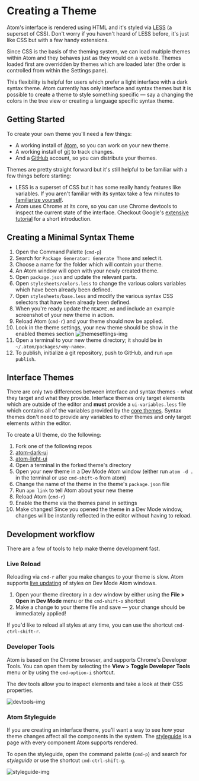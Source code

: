 # Creating a Theme

Atom's interface is rendered using HTML and it's styled via [LESS] (a superset
of CSS). Don't worry if you haven't heard of LESS before, it's just like CSS but
with a few handy extensions.

Since CSS is the basis of the theming system, we can load multiple themes within
Atom and they behaves just as they would on a website. Themes loaded first are overridden by
themes which are loaded later (the order is controlled from within the Settings
pane).

This flexibility is helpful for users which prefer a light interface with a dark
syntax theme. Atom currently has only interface and syntax themes but it is
possible to create a theme to style something specific &mdash; say a changing
the colors in the tree view or creating a language specific syntax theme.

## Getting Started

To create your own theme you'll need a few things:

* A working install of [Atom], so you can work on your new theme.
* A working install of [git] to track changes.
* And a [GitHub] account, so you can distribute your themes.

Themes are pretty straight forward but it's still helpful to be familiar with
a few things before starting:

* LESS is a superset of CSS but it has some really handy features like
  variables. If you aren't familiar with its syntax take a few minutes
  to [familiarize yourself][less-tutorial].
* Atom uses Chrome at its core, so you can use Chrome devtools to
  inspect the current state of the interface. Checkout Google's
  [extensive tutorial][devtools-tutorial] for a short introduction.

## Creating a Minimal Syntax Theme

1. Open the Command Palette (`cmd-p`)
1. Search for `Package Generator: Generate Theme` and select it.
1. Choose a name for the folder which will contain your theme.
1. An Atom window will open with your newly created theme.
  1. Open `package.json` and update the relevant parts.
  1. Open `stylesheets/colors.less` to change the various colors variables which
     have been already been defined.
  1. Open `stylesheets/base.less` and modify the various syntax CSS selectors
     that have been already been defined.
  1. When you're ready update the `README.md` and include an example screenshot
     of your new theme in action.
1. Reload Atom (`cmd-r`) and your theme should now be applied.
1. Look in the theme settings, your new theme should be show in the enabled themes section
    ![themesettings-img]
1. Open a terminal to your new theme directory; it should be in `~/.atom/packages/<my-name>`.  
  1. To publish, initialize a git repository, push to GitHub, and run
     `apm publish`.

## Interface Themes

There are only two differences between interface and syntax themes - what
they target and what they provide. Interface themes only target elements which
are outside of the editor and **must** provide a `ui-variables.less` file which
contains all of the variables provided by the [core themes][ui-variables].
Syntax themes don't need to provide any variables to other themes and only
target elements within the editor.

To create a UI theme, do the following:

1. Fork one of the following repos
  1. [atom-dark-ui]
  1. [atom-light-ui]
1. Open a terminal in the forked theme's directory
1. Open your new theme in a Dev Mode Atom window (either run `atom -d .` in the terminal or use `cmd-shift-o` from atom)
1. Change the name of the theme in the theme's `package.json` file
1. Run `apm link` to tell Atom about your new theme
1. Reload Atom (`cmd-r`)
1. Enable the theme via the themes panel in settings
1. Make changes! Since you opened the theme in a Dev Mode window, changes will
   be instantly reflected in the editor without having to reload.

## Development workflow

There are a few of tools to help make theme development fast.

### Live Reload

Reloading via `cmd-r` after you make changes to your theme is slow. Atom
supports [live updating][livereload] of styles on Dev Mode Atom windows.

1. Open your theme directory in a dev window by either using the
__File > Open in Dev Mode__ menu or the `cmd-shift-o` shortcut
1. Make a change to your theme file and save &mdash; your change should be
immediately applied!

If you'd like to reload all styles at any time, you can use the shortcut
`cmd-ctrl-shift-r`.

### Developer Tools

Atom is based on the Chrome browser, and supports Chrome's Developer Tools. You
can open them by selecting the __View > Toggle Developer Tools__ menu or by using the
`cmd-option-i` shortcut.

The dev tools allow you to inspect elements and take a look at their CSS
properties.

![devtools-img]

### Atom Styleguide

If you are creating an interface theme, you'll want a way to see how your theme
changes affect all the components in the system. The [styleguide] is a page with
every component Atom supports rendered.

To open the styleguide, open the command palette (`cmd-p`) and search for
_styleguide_ or use the shortcut `cmd-ctrl-shift-g`.

![styleguide-img]

[less]: http://lesscss.org/
[git]: http://git-scm.com/
[atom]: https://atom.io/
[github]: https://github.com/
[less-tutorial]: https://speakerdeck.com/danmatthews/less-css
[devtools-tutorial]: https://developers.google.com/chrome-developer-tools/docs/elements
[ui-variables]: https://github.com/atom/atom-dark-ui/blob/master/stylesheets/ui-variables.less
[livereload]: https://github.com/atom/dev-live-reload
[styleguide]: https://github.com/atom/styleguide
[atom-dark-ui]: https://github.com/atom/atom-dark-ui
[atom-light-ui]: https://github.com/atom/atom-light-ui
[styleguide-img]: https://f.cloud.github.com/assets/69169/1347390/2d431d98-36af-11e3-8f8e-3f4ce1e67adb.png
[devtools-img]: https://f.cloud.github.com/assets/69169/1347391/2d51f91c-36af-11e3-806f-f7b334af43e9.png
[themesettings-img]: https://f.cloud.github.com/assets/69169/1347569/3150bd0c-36b2-11e3-9d69-423503acfe3f.png
